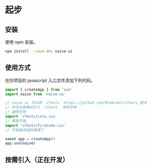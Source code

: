 <!--anchor:on-->

# 起步

## 安装

使用 npm 安装。

```bash
npm install --save-dev naive-ui
```

## 使用方式

在你项目的 javascript 入口文件添加下列代码。

```js
import { createApp } from 'vue'
import naive from 'naive-ui'

// naive ui 可以和 `vfonts` https://github.com/07akioni/vfonts 配合
// 你可以简单的引入 `vfonts` 中的字体
// 通用字体
import 'vfonts/Lato.css'
// 等宽字体
import 'vfonts/FiraCode.css'
// 不用做其他的事情了

const app = createApp()
app.use(naive)
```

## 按需引入（正在开发）
